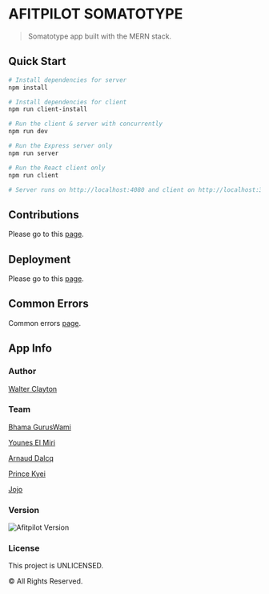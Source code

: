 # AFITPILOT SOMATOTYPE

> Somatotype app built with the MERN stack.

## Quick Start

```bash
# Install dependencies for server
npm install

# Install dependencies for client
npm run client-install

# Run the client & server with concurrently
npm run dev

# Run the Express server only
npm run server

# Run the React client only
npm run client

# Server runs on http://localhost:4080 and client on http://localhost:3000
```

## Contributions

Please go to this [page](contributions.md).

## Deployment

Please go to this [page](deployment.md).

## Common Errors

Common errors [page](errors.md).

## App Info

### Author

[Walter Clayton](http://www.traversymedia.com)

### Team

[Bhama GurusWami](https://github.com/BhamaGuruswami)

[Younes El Miri](https://github.com/ElmiriYounes)

[Arnaud Dalcq](https://github.com/DalcqArnaud)

[Prince Kyei](https://github.com/prynskaf)

[Jojo](https://github.com/nattyjojo)

### Version

![Afitpilot Version](https://img.shields.io/badge/Afipilot-3.00-blue)

### License

This project is UNLICENSED.

© All Rights Reserved.
